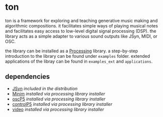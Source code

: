# ton

ton is a framework for exploring and teaching generative music making and algorithmic compositions. it facilitates simple ways of playing musical notes and facilitates easy access to low-level digital signal processing (DSP). the library acts as a simple adapter to various sound outputs like JSyn, MIDI, or OSC. 

the library can be installed as a [Processing](https://processing.org) library. a step-by-step introduction to the library can be found under `examples` folder. extended applications of the libray can be found in `examples_ext` and `applications`.

## dependencies

- [JSyn](https://github.com/philburk/jsyn/) *included in the distribution*
- [Minim](http://code.compartmental.net/tools/minim/) *installed via processing library installer*
- [oscP5](http://sojamo.de/code/) *installed via processing library installer*
- [controlP5](http://sojamo.de/code/) *installed via processing library installer*
- [video](https://processing.org/reference/libraries/video/) *installed via processing library installer* 
